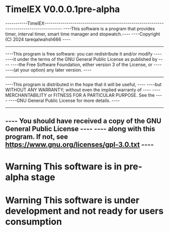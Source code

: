# TimeIEX V0.0.0.1pre-alpha
-----------TimeIEX---------------------------------------------------------------------------------------
----This software is a program that provides timer, interval timer, smart time manager and stopwatch.----
----Copyright (C) 2024  tareqalwahsh666                                                              ----
----                                                                                                 ----
----This program is free software: you can redistribute it and/or modify                             ----
----it under the terms of the GNU General Public License as published by                             ----
----the Free Software Foundation, either version 3 of the License, or                            	 ----
----(at your option) any later version.                                                              ----
----                                                                                             	 ----
----This program is distributed in the hope that it will be useful,                              	 ----
----but WITHOUT ANY WARRANTY; without even the implied warranty of                               	 ----
----MERCHANTABILITY or FITNESS FOR A PARTICULAR PURPOSE.  See the                                	 ----
----GNU General Public License for more details.                                                 	 ----
----                                                                                             	 ----
----  You should have received a copy of the GNU General Public License                          	 ----
----   along with this program.  If not, see https://www.gnu.org/licenses/gpl-3.0.txt            	 ----
---------------------------------------------------------------------------------------------------------

# Warning This software is in pre-alpha stage
# Warning This software is under development and not ready for users consumption